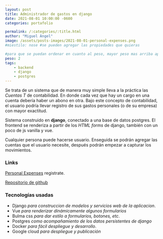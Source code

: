 ```yaml
---
layout: post
title: Administrador de gastos en django
date: 2021-08-01 10:00:00 -0600
categories: portafolio

permalink: /:categories/:title.html
author: "Miguel Ángel"
image: /assets/posts-images/2021-08-01-personal-expenses.png
#miestilo: nose #se pueden agregar las propiedades que quieras

#para que se puedan ordenar en cuanto al peso, mayor peso mas arriba aparecera
peso: 2
tags: 
    - backend
    - django
    - postgres
---
```


Se trata de un sistema que de manera muy simple lleva a la práctica  las *Cuentas T*  de contabilidad. En donde cada vez que hay un cargo en una cuenta debería haber un abono en otra. Bajo este concepto de contabilidad,  el usuario podría llevar registro de  sus gastos personales (o de su empresa) con mayor exactitud.


Sistema construido en **django**, conectado a una base de datos postgres. El frontend se renderiza a partir de los  *HTML forms* de django, también con un poco de js vanilla y vue.

Cualquier persona puede hacerse usuario. Enseguida se podrán agregar las cuentas que el usuario necesite, después podrán empezar a capturar los movimientos. 

### Links

[Personal Expenses](https://personal-expenses.migueldnt.dev/) registrate.

[Repositorio de github](https://github.com/migueldanto/personal-expenses)

### Tecnologías usadas
- Django *para construccion de modelos y servicios web de la aplicacion*.
- Vue *para renderizar dinámicamente algunos formularios*
- Bulma css *para dar estilo a formularios, botones, etc*.
- Postgres *como acompañamiento de los datos persistentes de django*
- Docker *para fácil despliegue y desarrollo*.
- Google cloud *para despliegue y publicación*

